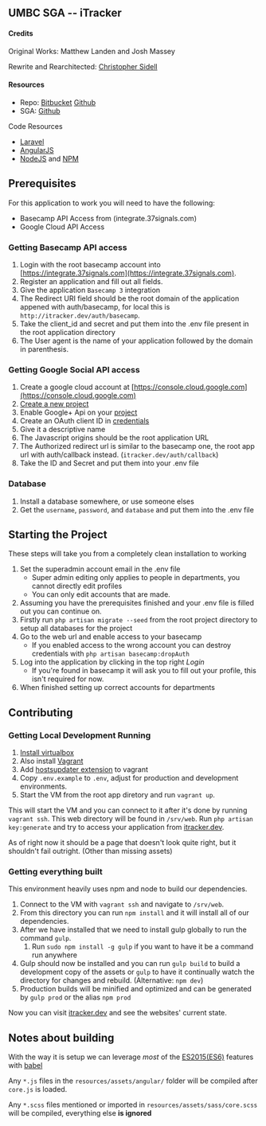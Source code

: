 ## UMBC SGA -- iTracker

#### Credits
Original Works: Matthew Landen and Josh Massey

Rewrite and Rearchitected: [Christopher Sidell](https://christophersidell.com)

#### Resources

- Repo: [Bitbucket](https://bitbucket.org/sieabah/cmsc447/overview) [Github](https://github.com/Sieabah/iTracker)
- SGA: [Github](https://github.com/umbc-sga/iTracker)

Code Resources
- [Laravel](https://laravel.com/)
- [AngularJS](https://angularjs.org/)
- [NodeJS](https://nodejs.org/en/) and [NPM](https://www.npmjs.com/)

## Prerequisites

For this application to work you will need to have the following:
- Basecamp API Access from (integrate.37signals.com)
- Google Cloud API Access

### Getting Basecamp API access

1. Login with the root basecamp account into [https://integrate.37signals.com](https://integrate.37signals.com).
2. Register an application and fill out all fields.
3. Give the application `Basecamp 3` integration
4. The Redirect URI field should be the root domain of the application appened with auth/basecamp, for local this is `http://itracker.dev/auth/basecamp`.
5. Take the client_id and secret and put them into the .env file present in the root application directory
6. The User agent is the name of your application followed by the domain in parenthesis.

### Getting Google Social API access

1. Create a google cloud account at [https://console.cloud.google.com](https://console.cloud.google.com)
2. [Create a new project](https://cloud.google.com/resource-manager/docs/creating-project)
3. Enable Google+ Api on your [project](https://console.cloud.google.com/apis)
4. Create an OAuth client ID in [credentials](https://console.cloud.google.com/apis/credentials)
5. Give it a descriptive name
6. The Javascript origins should be the root application URL
7. The Authorized redirect url is similar to the basecamp one, the root app url with auth/callback instead. (`itracker.dev/auth/callback`)
8. Take the ID and Secret and put them into your .env file

### Database

1. Install a database somewhere, or use someone elses
2. Get the `username`, `password`, and `database` and put them into the .env file

## Starting the Project

These steps will take you from a completely clean installation to working

1. Set the superadmin account email in the .env file
    - Super admin editing only applies to people in departments, you cannot directly edit profiles
    - You can only edit accounts that are made.
2. Assuming you have the prerequisites finished and your .env file is filled out you can continue on.
3. Firstly run `php artisan migrate --seed` from the root project directory to setup all databases for the project
4. Go to the web url and enable access to your basecamp
    - If you enabled access to the wrong account you can destroy credentials with `php artisan basecamp:dropAuth`
5. Log into the application by clicking in the top right *Login*
    - If you're found in basecamp it will ask you to fill out your profile, this isn't required for now.
6. When finished setting up correct accounts for departments 

## Contributing

### Getting Local Development Running
1. [Install virtualbox](https://www.virtualbox.org/wiki/Downloads)
2. Also install [Vagrant](https://www.vagrantup.com)
3. Add [hostsupdater extension](https://github.com/cogitatio/vagrant-hostsupdater) to vagrant
4. Copy `.env.example` to `.env`, adjust for production and development environments.
5. Start the VM from the root app diretory and run `vagrant up`.

This will start the VM and you can connect to it after it's done by running `vagrant ssh`. This web directory will
be found in `/srv/web`. Run `php artisan key:generate` and try to access your application from [itracker.dev](itracker.dev).

As of right now it should be a page that doesn't look quite right, but it shouldn't fail outright. (Other than missing assets)

### Getting everything built
This environment heavily uses npm and node to build our dependencies.
1. Connect to the VM with `vagrant ssh` and navigate to `/srv/web`. 
2. From this directory you can run `npm install` and it will install all of our dependencies.
3. After we have installed that we need to install gulp globally to run the command `gulp`.
    1. Run `sudo npm install -g gulp` if you want to have it be a command run anywhere
4. Gulp should now be installed and you can run `gulp build` to build a development copy of the assets or `gulp` to have
it continually watch the directory for changes and rebuild. (Alternative: `npm dev`)
5. Production builds will be minified and optimized and can be generated by `gulp prod` or the alias `npm prod`

Now you can visit [itracker.dev](http://itracker.dev) and see the websites' current state. 

## Notes about building

With the way it is setup we can leverage _most_ of the [ES2015(ES6)](http://es6-features.org/#Constants) features with [babel](https://babeljs.io/)

Any `*.js` files in the `resources/assets/angular/` folder will be compiled after `core.js` is loaded.

Any `*.scss` files mentioned or imported in `resources/assets/sass/core.scss` will be compiled, everything else **is ignored**